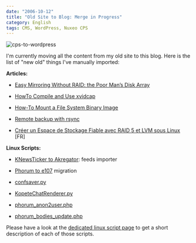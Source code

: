 ```yaml
---
date: "2006-10-12"
title: "Old Site to Blog: Merge in Progress"
category: English
tags: CMS, WordPress, Nuxeo CPS
---
```


![cps-to-wordpress](/uploads/2006/cps-to-wordpress.png)

I'm currently moving all the content from my old site to this blog. Here is the list of "new old" things I've manually imported:

**Articles:**

  * [Easy Mirroring Without RAID: the Poor Man’s Disk Array](https://kevin.deldycke.com/2005/07/easy-mirroring-without-raid-the-poor-mans-disk-array/)

  * [HowTo Compile and Use xvidcap](https://kevin.deldycke.com/2005/06/howto-compile-and-use-xvidcap/)

  * [How-To Mount a File System Binary Image](https://kevin.deldycke.com/2005/05/how-to-mount-a-file-system-binary-image/)

  * [Remote backup with rsync](https://kevin.deldycke.com/2005/04/remote-backup-with-rsync/)

  * [Créer un Espace de Stockage Fiable avec RAID 5 et LVM sous Linux](https://kevin.deldycke.com/2005/04/creer-un-espace-de-stockage-fiable-avec-raid-5-et-lvm-sous-linux/) [FR]

**Linux Scripts:**

  * [KNewsTicker to Akregator](https://github.com/kdeldycke/scripts/blob/master/KnewstickerToAkregator.py): feeds importer

  * [Phorum to e107](https://github.com/kdeldycke/scripts/blob/master/phorum_to_e107.php) migration

  * [confsaver.py](https://github.com/kdeldycke/scripts/blob/master/confsaver.py)

  * [KopeteChatRenderer.py](https://github.com/kdeldycke/scripts/blob/master/KopeteChatRenderer.py)

  * [phorum_anon2user.php](https://github.com/kdeldycke/scripts/blob/master/phorum_anon2user.php)

  * [phorum_bodies_update.php](https://github.com/kdeldycke/scripts/blob/master/phorum_bodies_update.php)

Please have a look at the [dedicated linux script page](https://github.com/kdeldycke/scripts) to get a short description of each of those scripts.
